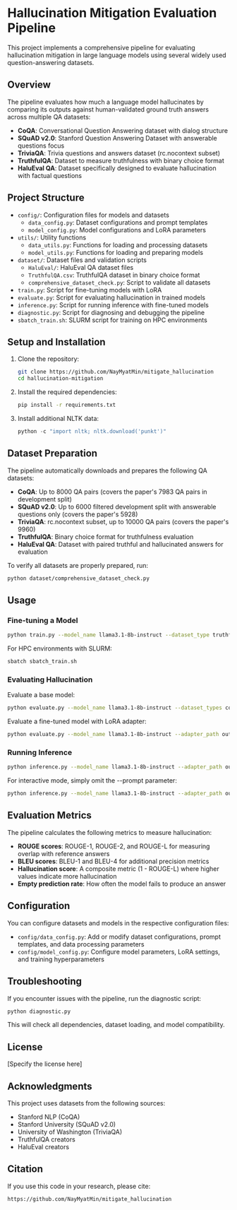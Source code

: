# Hallucination Mitigation Evaluation Pipeline

This project implements a comprehensive pipeline for evaluating hallucination mitigation in large language models using several widely used question-answering datasets.

## Overview

The pipeline evaluates how much a language model hallucinates by comparing its outputs against human-validated ground truth answers across multiple QA datasets:

- **CoQA**: Conversational Question Answering dataset with dialog structure
- **SQuAD v2.0**: Stanford Question Answering Dataset with answerable questions focus
- **TriviaQA**: Trivia questions and answers dataset (rc.nocontext subset)
- **TruthfulQA**: Dataset to measure truthfulness with binary choice format
- **HaluEval QA**: Dataset specifically designed to evaluate hallucination with factual questions

## Project Structure

- `config/`: Configuration files for models and datasets
  - `data_config.py`: Dataset configurations and prompt templates
  - `model_config.py`: Model configurations and LoRA parameters
- `utils/`: Utility functions
  - `data_utils.py`: Functions for loading and processing datasets
  - `model_utils.py`: Functions for loading and preparing models
- `dataset/`: Dataset files and validation scripts
  - `HaluEval/`: HaluEval QA dataset files
  - `TruthfulQA.csv`: TruthfulQA dataset in binary choice format
  - `comprehensive_dataset_check.py`: Script to validate all datasets
- `train.py`: Script for fine-tuning models with LoRA
- `evaluate.py`: Script for evaluating hallucination in trained models
- `inference.py`: Script for running inference with fine-tuned models
- `diagnostic.py`: Script for diagnosing and debugging the pipeline
- `sbatch_train.sh`: SLURM script for training on HPC environments

## Setup and Installation

1. Clone the repository:
   ```bash
   git clone https://github.com/NayMyatMin/mitigate_hallucination
   cd hallucination-mitigation
   ```

2. Install the required dependencies:
   ```bash
   pip install -r requirements.txt
   ```

3. Install additional NLTK data:
   ```python
   python -c "import nltk; nltk.download('punkt')"
   ```

## Dataset Preparation

The pipeline automatically downloads and prepares the following QA datasets:

- **CoQA**: Up to 8000 QA pairs (covers the paper's 7983 QA pairs in development split)
- **SQuAD v2.0**: Up to 6000 filtered development split with answerable questions only (covers the paper's 5928)
- **TriviaQA**: rc.nocontext subset, up to 10000 QA pairs (covers the paper's 9960)
- **TruthfulQA**: Binary choice format for truthfulness evaluation
- **HaluEval QA**: Dataset with paired truthful and hallucinated answers for evaluation

To verify all datasets are properly prepared, run:
```bash
python dataset/comprehensive_dataset_check.py
```

## Usage

### Fine-tuning a Model

```bash
python train.py --model_name llama3.1-8b-instruct --dataset_type truthfulqa --load_in_8bit
```

For HPC environments with SLURM:
```bash
sbatch sbatch_train.sh
```

### Evaluating Hallucination

Evaluate a base model:
```bash
python evaluate.py --model_name llama3.1-8b-instruct --dataset_types coqa squad_v2 triviaqa halueval_qa truthfulqa --load_in_8bit
```

Evaluate a fine-tuned model with LoRA adapter:
```bash
python evaluate.py --model_name llama3.1-8b-instruct --adapter_path outputs/llama3.1-8b-instruct_truthfulqa_lora --dataset_types coqa squad_v2 triviaqa halueval_qa truthfulqa --load_in_8bit
```

### Running Inference

```bash
python inference.py --model_name llama3.1-8b-instruct --adapter_path outputs/llama3.1-8b-instruct_truthfulqa_lora --load_in_8bit
```

For interactive mode, simply omit the --prompt parameter:
```bash
python inference.py --model_name llama3.1-8b-instruct --adapter_path outputs/llama3.1-8b-instruct_truthfulqa_lora --load_in_8bit
```

## Evaluation Metrics

The pipeline calculates the following metrics to measure hallucination:

- **ROUGE scores**: ROUGE-1, ROUGE-2, and ROUGE-L for measuring overlap with reference answers
- **BLEU scores**: BLEU-1 and BLEU-4 for additional precision metrics
- **Hallucination score**: A composite metric (1 - ROUGE-L) where higher values indicate more hallucination
- **Empty prediction rate**: How often the model fails to produce an answer

## Configuration

You can configure datasets and models in the respective configuration files:

- `config/data_config.py`: Add or modify dataset configurations, prompt templates, and data processing parameters
- `config/model_config.py`: Configure model parameters, LoRA settings, and training hyperparameters

## Troubleshooting

If you encounter issues with the pipeline, run the diagnostic script:
```bash
python diagnostic.py
```

This will check all dependencies, dataset loading, and model compatibility.

## License

[Specify the license here]

## Acknowledgments

This project uses datasets from the following sources:
- Stanford NLP (CoQA)
- Stanford University (SQuAD v2.0)
- University of Washington (TriviaQA)
- TruthfulQA creators
- HaluEval creators

## Citation

If you use this code in your research, please cite:
```
https://github.com/NayMyatMin/mitigate_hallucination
``` 